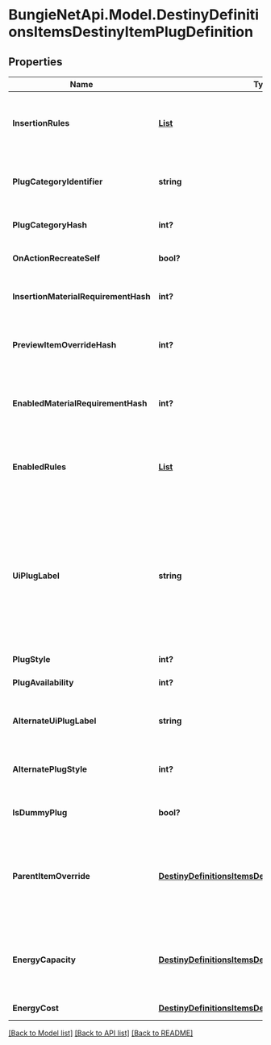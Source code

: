 # BungieNetApi.Model.DestinyDefinitionsItemsDestinyItemPlugDefinition
## Properties

Name | Type | Description | Notes
------------ | ------------- | ------------- | -------------
**InsertionRules** | [**List<DestinyDefinitionsItemsDestinyPlugRuleDefinition>**](DestinyDefinitionsItemsDestinyPlugRuleDefinition.md) | The rules around when this plug can be inserted into a socket, aside from the socket&#39;s individual restrictions.  The live data DestinyItemPlugComponent.insertFailIndexes will be an index into this array, so you can pull out the failure strings appropriate for the user. | [optional] 
**PlugCategoryIdentifier** | **string** | The string identifier for the plug&#39;s category. Use the socket&#39;s DestinySocketTypeDefinition.plugWhitelist to determine whether this plug can be inserted into the socket. | [optional] 
**PlugCategoryHash** | **int?** | The hash for the plugCategoryIdentifier. You can use this instead if you wish: I put both in the definition for debugging purposes. | [optional] 
**OnActionRecreateSelf** | **bool?** | If you successfully socket the item, this will determine whether or not you get \&quot;refunded\&quot; on the plug. | [optional] 
**InsertionMaterialRequirementHash** | **int?** | If inserting this plug requires materials, this is the hash identifier for looking up the DestinyMaterialRequirementSetDefinition for those requirements. | [optional] 
**PreviewItemOverrideHash** | **int?** | In the game, if you&#39;re inspecting a plug item directly, this will be the item shown with the plug attached. Look up the DestinyInventoryItemDefinition for this hash for the item. | [optional] 
**EnabledMaterialRequirementHash** | **int?** | It&#39;s not enough for the plug to be inserted. It has to be enabled as well. For it to be enabled, it may require materials. This is the hash identifier for the DestinyMaterialRequirementSetDefinition for those requirements, if there is one. | [optional] 
**EnabledRules** | [**List<DestinyDefinitionsItemsDestinyPlugRuleDefinition>**](DestinyDefinitionsItemsDestinyPlugRuleDefinition.md) | The rules around whether the plug, once inserted, is enabled and providing its benefits.  The live data DestinyItemPlugComponent.enableFailIndexes will be an index into this array, so you can pull out the failure strings appropriate for the user. | [optional] 
**UiPlugLabel** | **string** | Plugs can have arbitrary, UI-defined identifiers that the UI designers use to determine the style applied to plugs. Unfortunately, we have neither a definitive list of these labels nor advance warning of when new labels might be applied or how that relates to how they get rendered. If you want to, you can refer to known labels to change your own styles: but know that new ones can be created arbitrarily, and we have no way of associating the labels with any specific UI style guidance... you&#39;ll have to piece that together on your end. Or do what we do, and just show plugs more generically, without specialized styles. | [optional] 
**PlugStyle** | **int?** |  | [optional] 
**PlugAvailability** | **int?** | Indicates the rules about when this plug can be used. See the PlugAvailabilityMode enumeration for more information! | [optional] 
**AlternateUiPlugLabel** | **string** | If the plug meets certain state requirements, it may have an alternative label applied to it. This is the alternative label that will be applied in such a situation. | [optional] 
**AlternatePlugStyle** | **int?** | The alternate plug of the plug: only applies when the item is in states that only the server can know about and control, unfortunately. See AlternateUiPlugLabel for the related label info. | [optional] 
**IsDummyPlug** | **bool?** | If TRUE, this plug is used for UI display purposes only, and doesn&#39;t have any interesting effects of its own. | [optional] 
**ParentItemOverride** | [**DestinyDefinitionsItemsDestinyParentItemOverride**](DestinyDefinitionsItemsDestinyParentItemOverride.md) | Do you ever get the feeling that a system has become so overburdened by edge cases that it probably should have become some other system entirely? So do I!  In totally unrelated news, Plugs can now override properties of their parent items. This is some of the relevant definition data for those overrides.  If this is populated, it will have the override data to be applied when this plug is applied to an item. | [optional] 
**EnergyCapacity** | [**DestinyDefinitionsItemsDestinyEnergyCapacityEntry**](DestinyDefinitionsItemsDestinyEnergyCapacityEntry.md) | IF not null, this plug provides Energy capacity to the item in which it is socketed. In Armor 2.0 for example, is implemented in a similar way to Masterworks, where visually it&#39;s a single area of the UI being clicked on to \&quot;Upgrade\&quot; to higher energy levels, but it&#39;s actually socketing new plugs. | [optional] 
**EnergyCost** | [**DestinyDefinitionsItemsDestinyEnergyCostEntry**](DestinyDefinitionsItemsDestinyEnergyCostEntry.md) | IF not null, this plug has an energy cost. This contains the details of that cost. | [optional] 

[[Back to Model list]](../README.md#documentation-for-models) [[Back to API list]](../README.md#documentation-for-api-endpoints) [[Back to README]](../README.md)

